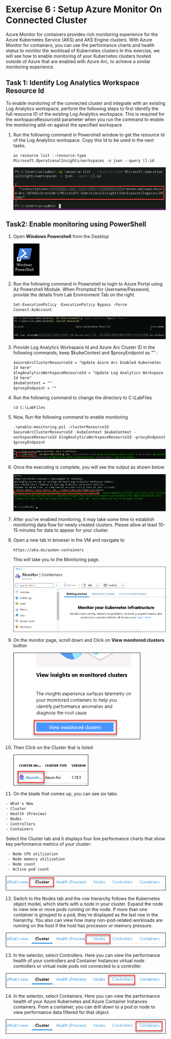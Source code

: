 # Exercise 6 : Setup Azure Monitor On Connected Cluster

Azure Monitor for containers provides rich monitoring experience for the Azure Kubernetes Service (AKS) and AKS Engine clusters. With Azure Monitor for containers, you can use the performance charts and health status to monitor the workload of Kubernetes clusters
In this exercise, we will see how to enable monitoring of your Kubernetes clusters hosted outside of Azure that are enabled with Azure Arc, to achieve a similar monitoring experience.

## Task 1: Identify Log Analytics Workspace Resource Id

To enable monitoring of the connected cluster and integrate with an existing Log Analytics workspace, perform the following steps to first identify the full resource ID of the existing Log Analytics workspace. 
This is required for the workspaceResourceId parameter when you run the command to enable the monitoring add-on against the specified workspace

1.  Run the following command in Powershell window to get the resource Id of the Log Analytics workspace. Copy this Id to be used in the next tasks.

    ```
    az resource list --resource-type Microsoft.OperationalInsights/workspaces -o json --query [].id
    ```
    ![](./images/arc-00041.png)   


## Task2: Enable monitoring using PowerShell

1.  Open **Windows Powershell** from the Desktop 

    ![](./images/arc-00042.png) 

2.  Run the following command in Powershell to login to Azure Portal using Az Powershell Module. When Prompted for Username/Password, provide the details from Lab Environment Tab on the right.
 
    ```
    Set-ExecutionPolicy -ExecutionPolicy Bypass -Force
    Connect-AzAccount
    ```
    ![](./images/arc-00043.png)   
    
3.  Provide Log Analytics Workspace Id and Azure Arc Cluster ID in the following commands, keep $kubeContext and $proxyEndpoint as "" :
 
    ```
    $azureArcClusterResourceId = "Update Azure Arc Enabled Kubernetes Id here"
    $logAnalyticsWorkspaceResourceId = "Update Log Analytics Workspace Id here"
    $kubeContext = ""
    $proxyEndpoint = ""
    ```
    
4.  Run the following command to change the directory to C:\LabFiles
 
    ```
    cd C:\LabFiles
    ```
    
5.  Now, Run the following command to enable monitoring
 
    ```
    .\enable-monitoring.ps1 -clusterResourceId $azureArcClusterResourceId -kubeContext $kubeContext -workspaceResourceId $logAnalyticsWorkspaceResourceId -proxyEndpoint $proxyEndpoint
    ```
    ![](./images/arc-00044.png)  
    
6.  Once the executing is complete, you will see the output as shown below
 
    ![](./images/arc-00045.png)  
    
7.  After you've enabled monitoring, it may take some time to establish monitoring data flow for newly created clusters. Please allow at least 10-15 minutes for data to appear for your cluster.
 
8.  Open a new tab in browser in the VM and navigate to 
 
    ```
    https://aka.ms/azmon-containers
    ```
    
    This will take you to the Monitoring page.
    
    ![](./images/arc-00046.png)     
    
9.  On the monitor page, scroll down and Click on **View monitored clusters** button 
 
    ![](./images/arc-00047.png)  
    
10.  Then Click on the Cluster that is listed 

     ![](./images/arc-00048.png) 

11.  On the blade that comes up, you can see six tabs:

    - What's New 
    - Cluster
    - Health (Preview)
    - Nodes
    - Controllers
    - Containers

   Select the Cluster tab and it displays four line performance charts that show key performance metrics of your cluster:
    
     - Node CPU utilization
     - Node memory utilization
     - Node count
     - Active pod count
    
    
   ![](./images/arc-00049.png) 
    
12.  Switch to the Nodes tab and the row hierarchy follows the Kubernetes object model, which starts with a node in your cluster. Expand the node to view one or more pods running on the node. If more than one container is grouped to a pod, they're displayed as the last row in the hierarchy. You also can view how many non-pod-related workloads are running on the host if the host has processor or memory pressure.
 
   ![](./images/arc-00050.png) 
    
13.  In the selector, select Controllers. Here you can view the performance health of your controllers and Container Instances virtual node controllers or virtual node pods not connected to a controller.
 
   ![](./images/arc-00051.png) 

14.  In the selector, select Containers. Here you can view the performance health of your Azure Kubernetes and Azure Container Instances containers. From a container, you can drill down to a pod or node to view performance data filtered for that object.
 
   ![](./images/arc-00052.png) 
    
